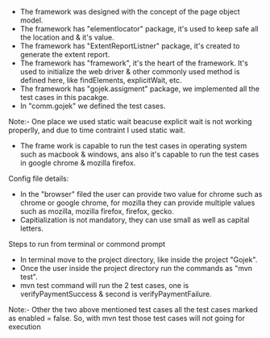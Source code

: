 - The framework was designed with the concept of the page object model.
- The framework has "elementlocator" package, it's used to keep safe all the location and & it's value.
- The framework has "ExtentReportListner" package, it's created to generate the extent report.
- The framework has "framework", it's the heart of the framework. It's used to initialize the web driver & other commonly
 used method is defined here, like findElements, explicitWait, etc.
- The framework has "gojek.assigment" package, we implemented all the test cases in this pacakge.
- In "comm.gojek" we defined the test cases.

Note:- One place we used static wait beacuse explicit wait is not working properlly, and due to time contraint I used
 static wait.

- The frame work is capable to run the test cases in operating system such as macbook & windows, ans also it's capable
 to run the test cases in google chrome & mozilla firefox.
 
Config file details:
- In the "browser" filed the user can provide two value for chrome such as chrome or google chrome, for mozilla they can
provide multiple values such as mozilla, mozilla firefox, firefox, gecko.
- Capitialization is not mandatory, they can use small as well as capital letters.

Steps to run from terminal or commond prompt
- In terminal move to the project directory, like inside the project "Gojek".
- Once the user inside the project directory run the commands as "mvn test".
- mvn test command will run the 2 test cases, one is verifyPaymentSuccess & second is verifyPaymentFailure.

Note:- Other the two above mentioned test cases all the test cases marked as enabled = false. So, with mvn test those
 test cases will not going for execution
